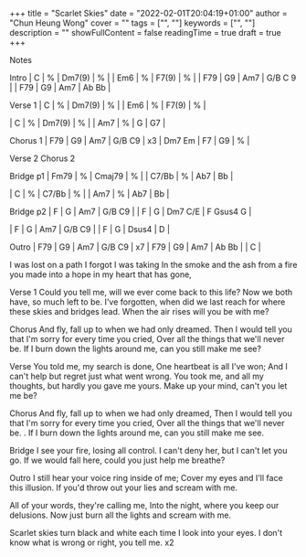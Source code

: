 +++ 
title = "Scarlet Skies" 
date = "2022-02-01T20:04:19+01:00" 
author = "Chun Heung Wong"
cover = "" 
tags = ["", ""] 
keywords = ["", ""] 
description = "" 
showFullContent = false
readingTime = true 
draft = true
+++

Notes

Intro
| C | % | Dm7(9) | % |
| Em6 | % | F7(9) | % |
| F79 | G9 | Am7 | G/B C 9 | 
| F79 | G9 | Am7 | Ab Bb | 

Verse 1
| C | % | Dm7(9) | % |
| Em6 | % | F7(9) | % |

| C | % | Dm7(9) | % |
| Am7 | % | G | G7 |

Chorus 1
| F79 | G9 | Am7 | G/B C9 | x3
| Dm7 Em | F7 | G9 | % |

Verse 2
Chorus 2

Bridge p1
| Fm79 | % | Cmaj79 | % | 
| C7/Bb | % | Ab7 | Bb | 

| C | % | C7/Bb | % | 
| Am7 | % | Ab7 | Bb | 

Bridge p2
| F | G | Am7 | G/B C9 | 
| F | G | Dm7 C/E | F Gsus4 G | 

| F | G | Am7 | G/B C9 | 
| F | G | Dsus4 | D | 

Outro 
| F79 | G9 | Am7 | G/B C9 | x7
| F79 | G9 | Am7 | Ab Bb | 
| C |


I was lost on a path I forgot I was taking
In the smoke and the ash from a fire you made into a hope in my heart that has gone, 

Verse 1
Could you tell me, will we ever come back to this life?
Now we both have, so much left to be. 
I've forgotten, when did we last reach for where these skies and bridges lead.
When the air rises will you be with me?

Chorus
And fly, fall up to when we had only dreamed. 
Then I would tell you that I'm sorry for every time you cried,
Over all the things that we'll never be.
If I burn down the lights around me, can you still make me see?

Verse 
You told me, my search is done,
One heartbeat is all I've won;
And I can't help but regret just what went wrong.
You took me, and all my thoughts, but hardly you gave me yours. Make up your mind, can't you let me be?

Chorus
And fly, fall up to when we had only dreamed,
Then I would tell you that I'm sorry for every time you cried,
Over all the things that we'll never be.
.
If I burn down the lights around me, can you still make me see.

Bridge
I see your fire, losing all control.
I can't deny her, but I can't let you go.
If we would fall here, could you just help me breathe?

Outro
I still hear your voice ring inside of me; 
Cover my eyes and I'll face this illusion.
If you'd throw out your lies and scream with me.

All of your words, they're calling me,
Into the night, where you keep our delusions.
Now just burn all the lights and scream with me.

Scarlet skies turn black and white
each time I look into your eyes. 
I don't know what is wrong or right, you tell me. x2

